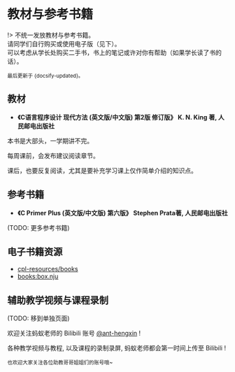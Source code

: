 # 教材与参考书籍

!> 不统一发放教材与参考书籍。</br>
请同学们自行购买或使用电子版（见下）。</br>
可以考虑从学长处购买二手书，书上的笔记或许对你有帮助（如果学长读了书的话）。

<small>最后更新于 {docsify-updated}。</small>

## 教材

- **《C语言程序设计 现代方法 (英文版/中文版) 第2版 修订版》 K. N. King 著, 人民邮电出版社**

本书是大部头，一学期讲不完。

每周课前，会发布建议阅读章节。

课后，也要反复阅读，尤其是要补充学习课上仅作简单介绍的知识点。

## 参考书籍

- **《C Primer Plus (英文版/中文版) 第六版》 Stephen Prata著, 人民邮电出版社**


(TODO: 更多参考书籍)

## 电子书籍资源

- [cpl-resources/books](https://github.com/courses-at-nju-by-hfwei/cpl-resources/tree/main/books)
- [books:box.nju](https://box.nju.edu.cn/d/72a86dce9c444e98a7bd/)

## 辅助教学视频与课程录制

(TODO: 移到单独页面)

欢迎关注蚂蚁老师的 Bilibili 账号 [@ant-hengxin](https://space.bilibili.com/479141149) !

各种教学视频与教程, 以及课程的录制录屏, 蚂蚁老师都会第一时间上传至 Bilibili !

<small>也欢迎大家关注各位助教哥哥姐姐们的账号哦~</small>